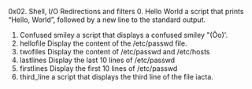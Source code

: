 0x02. Shell, I/O Redirections and filters
0. Hello World a script that prints “Hello, World”, followed by a new line to the standard output.
1. Confused smiley a script that displays a confused smiley "(Ôo)'.
2. hellofile Display the content of the /etc/passwd file.
3. twofiles Display the content of /etc/passwd and /etc/hosts
4. lastlines Display the last 10 lines of /etc/passwd
5. firstlines Display the first 10 lines of /etc/passwd
6. third_line a script that displays the third line of the file iacta.
